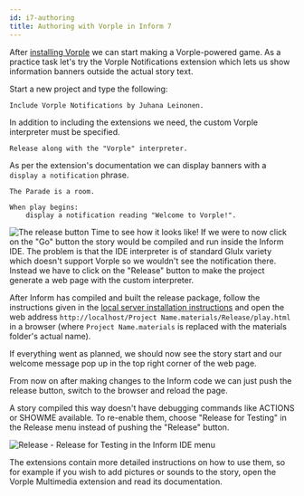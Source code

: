 ```yaml
---
id: i7-authoring
title: Authoring with Vorple in Inform 7
---
```


After [installing Vorple](i7-installation.md) we can start making a 
Vorple-powered game. As a practice task let's try the Vorple Notifications 
extension which lets us show information banners outside the actual story text. 

Start a new project and type the following:

```inform7
Include Vorple Notifications by Juhana Leinonen.
```

In addition to including the extensions we need, the custom Vorple interpreter 
must be specified.

```inform7
Release along with the "Vorple" interpreter.
```

As per the extension's documentation we can display banners with a
`display a notification` phrase.

```inform7
The Parade is a room.

When play begins:
    display a notification reading "Welcome to Vorple!".
```

<img src="/img/release-button.png" alt="The release button" class="float-right">
Time to see how it looks like! If we were to now click on the "Go" button the 
story would be compiled and run inside the Inform IDE. The problem is that the 
IDE interpreter is of standard Glulx variety which doesn't support Vorple so we 
wouldn't see the notification there. Instead we have to click on the "Release" 
button to make the project generate a web page with the custom interpreter.

After Inform has compiled and built the release package, follow the instructions
given in the [local server installation instructions](localhost.md) and open the
web address `http://localhost/Project Name.materials/Release/play.html` in a
browser (where `Project Name.materials` is replaced with the materials folder's 
actual name). 

If everything went as planned, we should now see the story start and our welcome
message pop up in the top right corner of the web page.

From now on after making changes to the Inform code we can just push the release
button, switch to the browser and reload the page.

A story compiled this way doesn't have debugging commands like ACTIONS or SHOWME available.
To re-enable them, choose "Release for Testing" in the Release menu instead of pushing the 
"Release" button.

![Release - Release for Testing in the Inform IDE menu](/img/release-for-testing.png)

The extensions contain more detailed instructions on how to use them, so for example
if you wish to add pictures or sounds to the story, open the Vorple Multimedia
extension and read its documentation.

